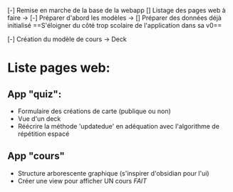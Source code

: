 [-] Remise en marche de la base de la webapp
[] Listage des pages web à faire
-> [-] Préparer d'abord les modèles
-> [] Préparer des données déjà initialisé
==S'éloigner du côté trop scolaire de l'application dans sa v0==

[-] Création du modèle de cours -> Deck

# Liste pages web:

## App "quiz":
 - Formulaire des créations de carte (publique ou non)
 - Vue d'un deck 
 - Réécrire la méthode 'updatedue' en adéquation avec l'algorithme de répétition espacé

## App "cours"

 - Structure arborescente graphique (s'inspirer d'obsidian pour l'ui)
 - Créer une view pour afficher UN cours _FAIT_
 